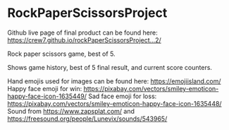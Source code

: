 # RockPaperScissorsProject

Github live page of final product can be found here: https://crew7.github.io/rockPaperScissorsProject...2/

Rock paper scissors game, best of 5.

Shows game history, best of 5 final result, and current score counters.

Hand emojis used for images can be found here: https://emojiisland.com/
Happy face emoji for win: https://pixabay.com/vectors/smiley-emoticon-happy-face-icon-1635449/
Sad face emoji for loss: https://pixabay.com/vectors/smiley-emoticon-happy-face-icon-1635448/
Sound from https://www.zapsplat.com/ and https://freesound.org/people/Lunevix/sounds/543965/





